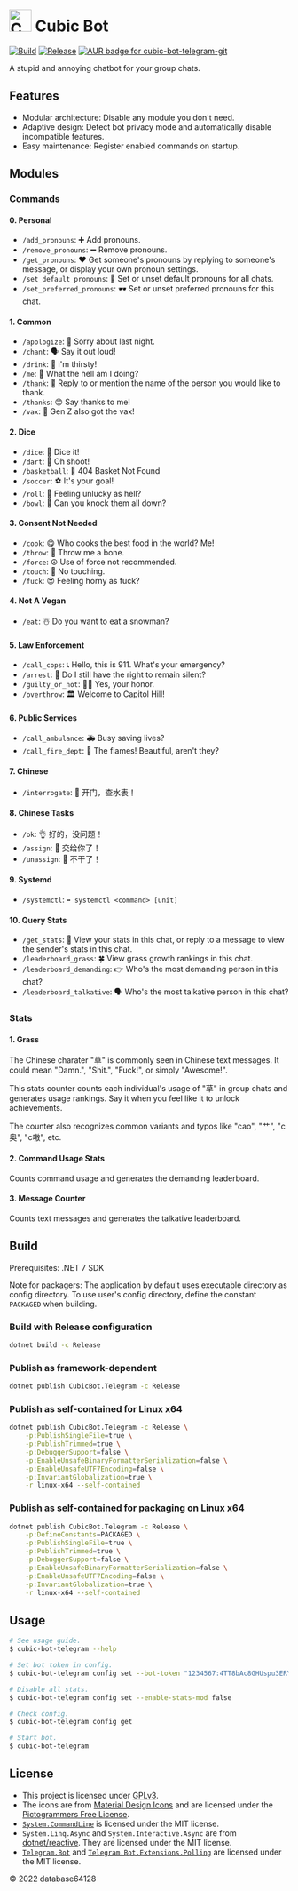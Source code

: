 # <img alt="Cubic Bot Logo" src="icons/robot-love.svg" width="40" /> Cubic Bot

[![Build](https://github.com/database64128/CubicBot/actions/workflows/build.yml/badge.svg)](https://github.com/database64128/CubicBot/actions/workflows/build.yml)
[![Release](https://github.com/database64128/CubicBot/actions/workflows/release.yml/badge.svg)](https://github.com/database64128/CubicBot/actions/workflows/release.yml)
[![AUR badge for cubic-bot-telegram-git](https://img.shields.io/aur/version/cubic-bot-telegram-git?label=AUR%20cubic-bot-telegram-git)](https://aur.archlinux.org/packages/cubic-bot-telegram-git/)

A stupid and annoying chatbot for your group chats.

## Features

- Modular architecture: Disable any module you don't need.
- Adaptive design: Detect bot privacy mode and automatically disable incompatible features.
- Easy maintenance: Register enabled commands on startup.

## Modules

### Commands

#### 0. Personal

- `/add_pronouns`: ➕ Add pronouns.
- `/remove_pronouns`: ➖ Remove pronouns.
- `/get_pronouns`: ❤️ Get someone's pronouns by replying to someone's message, or display your own pronoun settings.
- `/set_default_pronouns`: 📛 Set or unset default pronouns for all chats.
- `/set_preferred_pronouns`: 🕶️ Set or unset preferred pronouns for this chat.

#### 1. Common

- `/apologize`: 🥺 Sorry about last night.
- `/chant`: 🗣 Say it out loud!
- `/drink`: 🥤 I'm thirsty!
- `/me`: 🤳 What the hell am I doing?
- `/thank`: 🦃 Reply to or mention the name of the person you would like to thank.
- `/thanks`: 😊 Say thanks to me!
- `/vax`: 💉 Gen Z also got the vax!

#### 2. Dice

- `/dice`: 🎲 Dice it!
- `/dart`: 🎯 Oh shoot!
- `/basketball`: 🏀 404 Basket Not Found
- `/soccer`: ⚽ It's your goal!
- `/roll`: 🎰 Feeling unlucky as hell?
- `/bowl`: 🎳 Can you knock them all down?

#### 3. Consent Not Needed

- `/cook`: 😋 Who cooks the best food in the world? Me!
- `/throw`: 🥺 Throw me a bone.
- `/force`: ☮️ Use of force not recommended.
- `/touch`: 🥲 No touching.
- `/fuck`: 😍 Feeling horny as fuck?

#### 4. Not A Vegan

- `/eat`: ☃️ Do you want to eat a snowman?

#### 5. Law Enforcement

- `/call_cops`: 📞 Hello, this is 911. What's your emergency?
- `/arrest`: 🚓 Do I still have the right to remain silent?
- `/guilty_or_not`: 🧑‍⚖️ Yes, your honor.
- `/overthrow`: 🏛️ Welcome to Capitol Hill!

#### 6. Public Services

- `/call_ambulance`: 🚑 Busy saving lives?
- `/call_fire_dept`: 🚒 The flames! Beautiful, aren't they?

#### 7. Chinese

- `/interrogate`: 🔫 开门，查水表！

#### 8. Chinese Tasks

- `/ok`: 👌 好的，没问题！
- `/assign`: 📛 交给你了！
- `/unassign`: 💢 不干了！

#### 9. Systemd

- `/systemctl`: `➡️ systemctl <command> [unit]`

#### 10. Query Stats

- `/get_stats`: 📅 View your stats in this chat, or reply to a message to view the sender's stats in this chat.
- `/leaderboard_grass`: 🍀 View grass growth rankings in this chat.
- `/leaderboard_demanding`: 👉 Who's the most demanding person in this chat?
- `/leaderboard_talkative`: 🗣️ Who's the most talkative person in this chat?

### Stats

#### 1. Grass

The Chinese charater "草" is commonly seen in Chinese text messages. It could mean "Damn.", "Shit.", "Fuck!", or simply "Awesome!".

This stats counter counts each individual's usage of "草" in group chats and generates usage rankings. Say it when you feel like it to unlock achievements.

The counter also recognizes common variants and typos like "cao", "艹", "c奥", "c嗷", etc.

#### 2. Command Usage Stats

Counts command usage and generates the demanding leaderboard.

#### 3. Message Counter

Counts text messages and generates the talkative leaderboard.

## Build

Prerequisites: .NET 7 SDK

Note for packagers: The application by default uses executable directory as config directory.
To use user's config directory, define the constant `PACKAGED` when building.

### Build with Release configuration

```bash
dotnet build -c Release
```

### Publish as framework-dependent

```bash
dotnet publish CubicBot.Telegram -c Release
```

### Publish as self-contained for Linux x64

```bash
dotnet publish CubicBot.Telegram -c Release \
    -p:PublishSingleFile=true \
    -p:PublishTrimmed=true \
    -p:DebuggerSupport=false \
    -p:EnableUnsafeBinaryFormatterSerialization=false \
    -p:EnableUnsafeUTF7Encoding=false \
    -p:InvariantGlobalization=true \
    -r linux-x64 --self-contained
```

### Publish as self-contained for packaging on Linux x64

```bash
dotnet publish CubicBot.Telegram -c Release \
    -p:DefineConstants=PACKAGED \
    -p:PublishSingleFile=true \
    -p:PublishTrimmed=true \
    -p:DebuggerSupport=false \
    -p:EnableUnsafeBinaryFormatterSerialization=false \
    -p:EnableUnsafeUTF7Encoding=false \
    -p:InvariantGlobalization=true \
    -r linux-x64 --self-contained
```

## Usage

```bash
# See usage guide.
$ cubic-bot-telegram --help

# Set bot token in config.
$ cubic-bot-telegram config set --bot-token "1234567:4TT8bAc8GHUspu3ERYn-KGcvsvGB9u_n4ddy"

# Disable all stats.
$ cubic-bot-telegram config set --enable-stats-mod false

# Check config.
$ cubic-bot-telegram config get

# Start bot.
$ cubic-bot-telegram
```

## License

- This project is licensed under [GPLv3](LICENSE).
- The icons are from [Material Design Icons](https://materialdesignicons.com/) and are licensed under the [Pictogrammers Free License](https://dev.materialdesignicons.com/license).
- [`System.CommandLine`](https://github.com/dotnet/command-line-api) is licensed under the MIT license.
- `System.Linq.Async` and `System.Interactive.Async` are from [dotnet/reactive](https://github.com/dotnet/reactive). They are licensed under the MIT license.
- [`Telegram.Bot`](https://github.com/TelegramBots/Telegram.Bot) and [`Telegram.Bot.Extensions.Polling`](https://github.com/TelegramBots/Telegram.Bot.Extensions.Polling) are licensed under the MIT license.

© 2022 database64128
